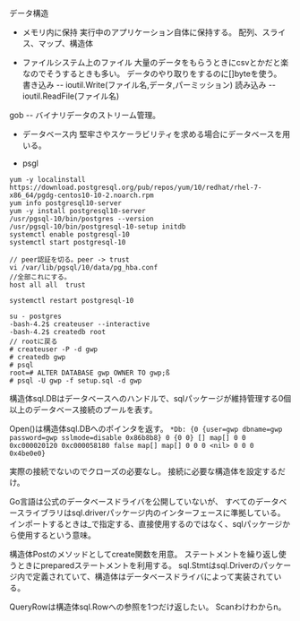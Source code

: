 データ構造
 - メモリ内に保持
 実行中のアプリケーション自体に保持する。
 配列、スライス、マップ、構造体
 
 - ファイルシステム上のファイル
 大量のデータをもらうときにcsvとかだと楽なのでそうするときも多い。
 データのやり取りをするのに[]byteを使う。
 書き込み -- ioutil.Write(ファイル名,データ,パーミッション)
 読み込み -- ioutil.ReadFile(ファイル名)

 gob -- バイナリデータのストリーム管理。
 
 - データベース内
 堅牢さやスケーラビリティを求める場合にデータベースを用いる。
   
 - psgl
 
```
yum -y localinstall https://download.postgresql.org/pub/repos/yum/10/redhat/rhel-7-x86_64/pgdg-centos10-10-2.noarch.rpm
yum info postgresql10-server
yum -y install postgresql10-server
/usr/pgsql-10/bin/postgres --version
/usr/pgsql-10/bin/postgresql-10-setup initdb
systemctl enable postgresql-10
systemctl start postgresql-10

// peer認証を切る。peer -> trust
vi /var/lib/pgsql/10/data/pg_hba.conf
//全部これにする。
host all all  trust

systemctl restart postgresql-10

su - postgres
-bash-4.2$ createuser --interactive
-bash-4.2$ createdb root
// rootに戻る
# createuser -P -d gwp
# createdb gwp
# psql
root=# ALTER DATABASE gwp OWNER TO gwp;ß
# psql -U gwp -f setup.sql -d gwp
```

構造体sql.DBはデータベースへのハンドルで、sqlパッケージが維持管理する0個以上のデータベース接続のプールを表す。

Open()は構造体sql.DBへのポインタを返す。
`*Db: {0 {user=gwp dbname=gwp password=gwp sslmode=disable 0x86b8b8} 0 {0 0} [] map[] 0 0 0xc000020120 0xc000058180 false map[] map[] 0 0 0 <nil> 0 0 0 0x4be0e0}`

実際の接続でないのでクローズの必要なし。
接続に必要な構造体を設定するだけ。

Go言語は公式のデータベースドライバを公開していないが、
すべてのデータベースライブラリはsql.driverパッケージ内のインターフェースに準拠している。
インポートするときは_で指定する、直接使用するのではなく、sqlパッケージから使用するという意味。

構造体Postのメソッドとしてcreate関数を用意。
ステートメントを繰り返し使うときにpreparedステートメントを利用する。
sql.Stmtはsql.Driverのパッケージ内で定義されていて、構造体はデータベースドライバによって実装されている。

QueryRowは構造体sql.Rowへの参照を1つだけ返したい。
Scanわけわからn。
